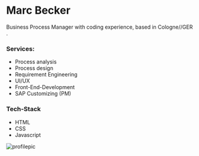 # Marc Becker

Business Process Manager with coding experience, based in Cologne//GER . 

### Services:

- Process analysis
- Process design
- Requirement Engineering
- UI/UX
- Front-End-Development
- SAP Customizing (PM)


### Tech-Stack

- HTML
- CSS
- Javascript




![profilepic](https://www.agentur-kreativdenker.de/wp-content/uploads/2020/12/javascript-js.jpg)
